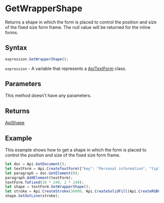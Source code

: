 # GetWrapperShape

Returns a shape in which the form is placed to control the position and size of the fixed size form frame.The null value will be returned for the inline forms.

## Syntax

```javascript
expression.GetWrapperShape();
```

`expression` - A variable that represents a [ApiTextForm](../ApiTextForm.md) class.

## Parameters

This method doesn't have any parameters.

## Returns

[ApiShape](../../ApiShape/ApiShape.md)

## Example

This example shows how to get a shape in which the form is placed to control the position and size of the fixed size form frame.

```javascript editor-docx
let doc = Api.GetDocument();
let textForm = Api.CreateTextForm({"key": "Personal information", "tip": "Enter your first name", "required": true, "placeholder": "First name", "comb": true, "maxCharacters": 10, "cellWidth": 3, "multiLine": false, "autoFit": false});
let paragraph = doc.GetElement(0);
paragraph.AddElement(textForm);
textForm.ToFixed(10 * 240, 2 * 240);
let shape = textForm.GetWrapperShape();
let stroke = Api.CreateStroke(36000, Api.CreateSolidFill(Api.CreateRGBColor(255, 111, 61)));
shape.SetOutLine(stroke);
```
